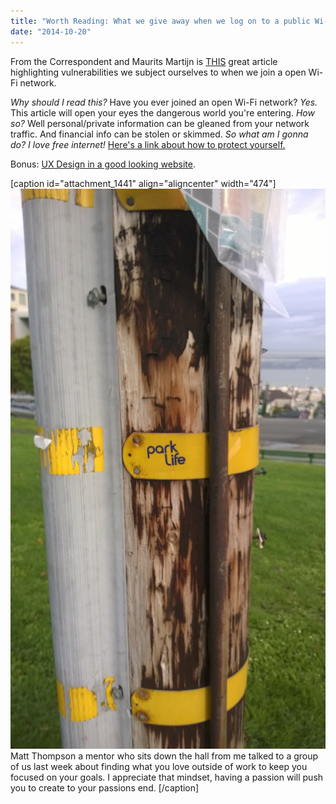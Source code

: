 ```yaml
---
title: "Worth Reading: What we give away when we log on to a public Wi-Fi network"
date: "2014-10-20"
---
```


From the Correspondent and Maurits Martijn is [THIS](https://decorrespondent.nl/1101/What-we-give-away-when-we-log-on-to-a-public-Wi-Fi-network/31040493-53737dba "the Correspondent") great article highlighting vulnerabilities we subject ourselves to when we join a open Wi-Fi network.

_Why should I read this?_ Have you ever joined an open Wi-Fi network? _Yes._ This article will open your eyes the dangerous world you're entering. _How so?_ Well personal/private information can be gleaned from your network traffic. And financial info can be stolen or skimmed. _So what am I gonna do? I love free internet!_ [Here's a link about how to protect yourself.](https://decorrespondent.nl/1103/How-to-safely-use-a-public-Wi-Fi-network/31096879-74f654ff "Hold Fast")

Bonus: [UX Design in a good looking website](http://elementaryos.org/docs/human-interface-guidelines/human-interface-guidelines "Design is not just like your opinion, man.").

\[caption id="attachment\_1441" align="aligncenter" width="474"\][![Park Life Sticker](images/WP_20141017_001-576x1024.jpg)](https://twitter.com/DeveloperFish) Matt Thompson a mentor who sits down the hall from me talked to a group of us last week about finding what you love outside of work to keep you focused on your goals. I appreciate that mindset, having a passion will push you to create to your passions end. \[/caption\]
